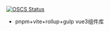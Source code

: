 [![OSCS Status](https://www.oscs1024.com/platform/badge/xuzhihui123/l-ui-component.svg?size=small)](https://www.oscs1024.com/project/xuzhihui123/l-ui-component?ref=badge_small)

- pnpm+vite+rollup+gulp vue3组件库
